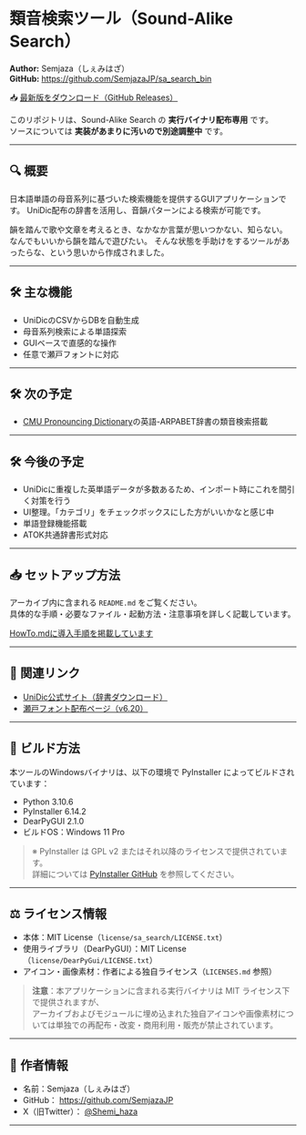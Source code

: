 # 類音検索ツール（Sound-Alike Search）

**Author:** Semjaza（しぇみはざ）  
**GitHub:** https://github.com/SemjazaJP/sa_search_bin

📥 [最新版をダウンロード（GitHub Releases）](https://github.com/SemjazaJP/sa_search_bin/releases/tag/2025.07.28.00.b)

このリポジトリは、Sound-Alike Search の **実行バイナリ配布専用** です。  
ソースについては **実装があまりに汚いので別途調整中** です。

---

## 🔍 概要

日本語単語の母音系列に基づいた検索機能を提供するGUIアプリケーションです。
UniDic配布の辞書を活用し、音韻パターンによる検索が可能です。

韻を踏んで歌や文章を考えるとき、なかなか言葉が思いつかない、知らない。
なんでもいいから韻を踏んで遊びたい。
そんな状態を手助けをするツールがあったらな、という思いから作成されました。

---

## 🛠 主な機能

- UniDicのCSVからDBを自動生成
- 母音系列検索による単語探索
- GUIベースで直感的な操作
- 任意で瀬戸フォントに対応

---

## 🛠 次の予定

- [CMU Pronouncing Dictionary](http://www.speech.cs.cmu.edu/cgi-bin/cmudict)の英語-ARPABET辞書の類音検索搭載

---


## 🛠 今後の予定

- UniDicに重複した英単語データが多数あるため、インポート時にこれを間引く対策を行う
- UI整理。「カテゴリ」をチェックボックスにした方がいいかなと感じ中
- 単語登録機能搭載
- ATOK共通辞書形式対応

---
## 📥 セットアップ方法

アーカイブ内に含まれる `README.md` をご覧ください。  
具体的な手順・必要なファイル・起動方法・注意事項を詳しく記載しています。

[HowTo.mdに導入手順を掲載しています](./HowTo.md)

---

## 🔗 関連リンク

- [UniDic公式サイト（辞書ダウンロード）](https://clrd.ninjal.ac.jp/unidic/)
- [瀬戸フォント配布ページ（v6.20）](https://forest.watch.impress.co.jp/library/software/setofont/download_11015.html)

---

## 🔨 ビルド方法

本ツールのWindowsバイナリは、以下の環境で PyInstaller によってビルドされています：

- Python 3.10.6
- PyInstaller 6.14.2
- DearPyGUI 2.1.0
- ビルドOS：Windows 11 Pro

> ※ PyInstaller は GPL v2 またはそれ以降のライセンスで提供されています。  
> 詳細については [PyInstaller GitHub](https://github.com/pyinstaller/pyinstaller) を参照してください。

---

## ⚖️ ライセンス情報

- 本体：MIT License（`license/sa_search/LICENSE.txt`）  
- 使用ライブラリ（DearPyGUI）：MIT License（`license/DearPyGui/LICENSE.txt`）  
- アイコン・画像素材：作者による独自ライセンス（`LICENSES.md` 参照）

> **注意**：本アプリケーションに含まれる実行バイナリは MIT ライセンス下で提供されますが、  
> アーカイブおよびモジュールに埋め込まれた独自アイコンや画像素材については単独での再配布・改変・商用利用・販売が禁止されています。

---

## 👤 作者情報

- 名前：Semjaza（しぇみはざ）
- GitHub： https://github.com/SemjazaJP
- X（旧Twitter）： [@Shemi_haza](https://x.com/Shemi_haza)

---

